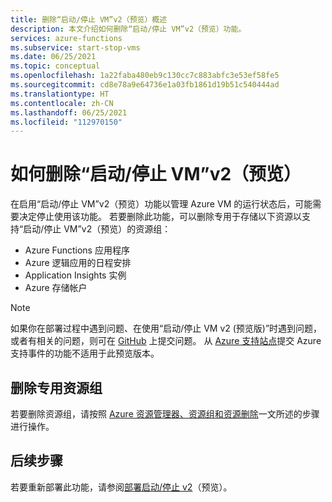 ```yaml
---
title: 删除“启动/停止 VM”v2（预览）概述
description: 本文介绍如何删除“启动/停止 VM”v2（预览）功能。
services: azure-functions
ms.subservice: start-stop-vms
ms.date: 06/25/2021
ms.topic: conceptual
ms.openlocfilehash: 1a22faba480eb9c130cc7c883abfc3e53ef58fe5
ms.sourcegitcommit: cd8e78a9e64736e1a03fb1861d19b51c540444ad
ms.translationtype: HT
ms.contentlocale: zh-CN
ms.lasthandoff: 06/25/2021
ms.locfileid: "112970150"
---
```

# <a name="how-to-remove-startstop-vms-v2-preview"></a>如何删除“启动/停止 VM”v2（预览）

在启用“启动/停止 VM”v2（预览）功能以管理 Azure VM 的运行状态后，可能需要决定停止使用该功能。 若要删除此功能，可以删除专用于存储以下资源以支持“启动/停止 VM”v2（预览）的资源组：

- Azure Functions 应用程序
- Azure 逻辑应用的日程安排
- Application Insights 实例
- Azure 存储帐户

> [!NOTE]
> 如果你在部署过程中遇到问题、在使用“启动/停止 VM v2 (预览版)”时遇到问题，或者有相关的问题，则可在 [GitHub](https://github.com/microsoft/startstopv2-deployments/issues) 上提交问题。 从 [Azure 支持站点](https://azure.microsoft.com/support/options/)提交 Azure 支持事件的功能不适用于此预览版本。 

## <a name="delete-the-dedicated-resource-group"></a>删除专用资源组

若要删除资源组，请按照 [Azure 资源管理器、资源组和资源删除](../../azure-resource-manager/management/delete-resource-group.md)一文所述的步骤进行操作。

## <a name="next-steps"></a>后续步骤

若要重新部署此功能，请参阅[部署启动/停止 v2](deploy.md)（预览）。